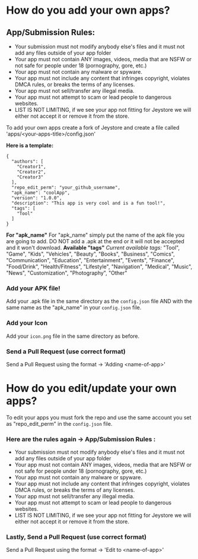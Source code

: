 # How do you add your own apps?
## App/Submission Rules:

- Your submission must not modify anybody else's files and it must not add any files outside of your app folder
 - Your app must not contain ANY images, videos, media that are NSFW or not safe for people under 18 (pornography, gore, etc.)
 - Your app must not contain any malware or spyware.
 - Your app must not include any content that infringes copyright, violates DMCA rules, or breaks the terms of any licenses.
 - Your app must not sell/transfer any illegal media.
 - Your app must not attempt to scam or lead people to dangerous websites.
 - LIST IS NOT LIMITING, if we see your app not fitting for Jeystore we will either not accept it or remove it from the store.

To add your own apps create a fork of Jeystore and create a file called 'apps/\<your-apps-title\>/config.json'

**Here is a template:**

    {
      "authors": [
        "Creator1",
        "Creator2",
        "Creator3"
      ],
      "repo_edit_perm": "your_github_username",
      "apk_name": "coolApp",
      "version": "1.0.0",
      "description": "This app is very cool and is a fun tool!",
      "tags": [
        "Tool"
      ]
    }

 **For "apk_name"**
For "apk_name" simply put the name of the apk file you are going to add.
DO NOT add a .apk at the end or it will not be accepted and it won't download.
**Available "tags"**
*Current available tags:*
"Tool", "Game", "Kids", "Vehicles", "Beauty", "Books", "Business", "Comics",
  "Communication", "Education", "Entertainment", "Events", "Finance", "Food/Drink", "Health/Fitness",
  "Lifestyle", "Navigation", "Medical", "Music", "News", "Customization", "Photography", "Other"
  
 ### Add your APK file!
 Add your .apk file in the same directory as the `config.json` file AND with the same name as the "apk_name" in your `config.json` file.
  ### Add your Icon
Add your `icon.png` file in the same directory as before.
  ### Send a Pull Request (use correct format)
Send a Pull Request using the format -> 'Adding \<name-of-app\>'



# How do you edit/update your own apps?
To edit your apps you must fork the repo and use the same account you set as "repo_edit_perm" in the `config.json` file.

### Here are the rules again -> App/Submission Rules :

- Your submission must not modify anybody else's files and it must not add any files outside of your app folder
 - Your app must not contain ANY images, videos, media that are NSFW or not safe for people under 18 (pornography, gore, etc.)
 - Your app must not contain any malware or spyware.
 - Your app must not include any content that infringes copyright, violates DMCA rules, or breaks the terms of any licenses.
 - Your app must not sell/transfer any illegal media.
 - Your app must not attempt to scam or lead people to dangerous websites.
 - LIST IS NOT LIMITING, if we see your app not fitting for Jeystore we will either not accept it or remove it from the store.

  ### Lastly, Send a Pull Request (use correct format)
Send a Pull Request using the format -> 'Edit to \<name-of-app\>'
